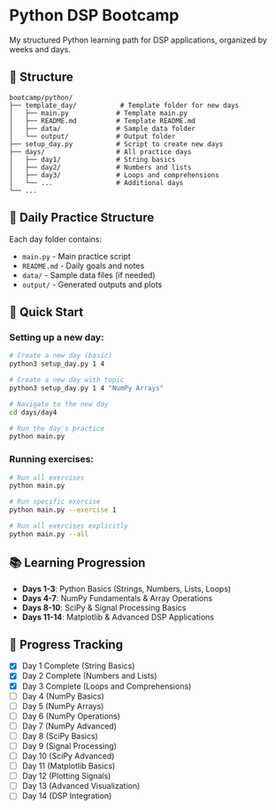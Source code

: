 # Python DSP Bootcamp

My structured Python learning path for DSP applications, organized by weeks and days.

## 📁 Structure

```
bootcamp/python/
├── template_day/           # Template folder for new days
│   ├── main.py            # Template main.py
│   ├── README.md          # Template README.md
│   ├── data/              # Sample data folder
│   └── output/            # Output folder
├── setup_day.py           # Script to create new days
├── days/                  # All practice days
│   ├── day1/              # String basics
│   ├── day2/              # Numbers and lists
│   ├── day3/              # Loops and comprehensions
│   └── ...                # Additional days
└── ...
```

## 🎯 Daily Practice Structure

Each day folder contains:
- `main.py` - Main practice script
- `README.md` - Daily goals and notes
- `data/` - Sample data files (if needed)
- `output/` - Generated outputs and plots

## 🚀 Quick Start

### Setting up a new day:
```bash
# Create a new day (basic)
python3 setup_day.py 1 4

# Create a new day with topic
python3 setup_day.py 1 4 "NumPy Arrays"

# Navigate to the new day
cd days/day4

# Run the day's practice
python main.py
```

### Running exercises:
```bash
# Run all exercises
python main.py

# Run specific exercise
python main.py --exercise 1

# Run all exercises explicitly
python main.py --all
```

## 📚 Learning Progression

- **Days 1-3**: Python Basics (Strings, Numbers, Lists, Loops)
- **Days 4-7**: NumPy Fundamentals & Array Operations
- **Days 8-10**: SciPy & Signal Processing Basics
- **Days 11-14**: Matplotlib & Advanced DSP Applications

## 📝 Progress Tracking

- [x] Day 1 Complete (String Basics)
- [x] Day 2 Complete (Numbers and Lists)
- [x] Day 3 Complete (Loops and Comprehensions)
- [ ] Day 4 (NumPy Basics)
- [ ] Day 5 (NumPy Arrays)
- [ ] Day 6 (NumPy Operations)
- [ ] Day 7 (NumPy Advanced)
- [ ] Day 8 (SciPy Basics)
- [ ] Day 9 (Signal Processing)
- [ ] Day 10 (SciPy Advanced)
- [ ] Day 11 (Matplotlib Basics)
- [ ] Day 12 (Plotting Signals)
- [ ] Day 13 (Advanced Visualization)
- [ ] Day 14 (DSP Integration)
